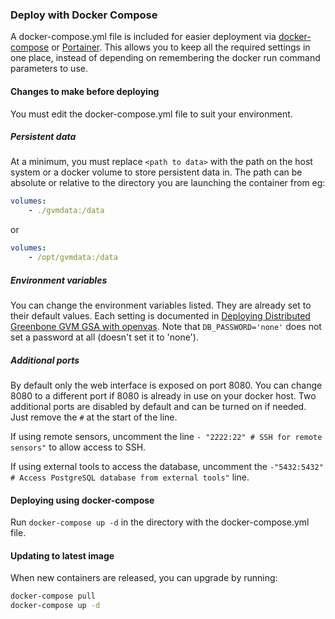 ### Deploy with Docker Compose

A docker-compose.yml file is included for easier deployment via [docker-compose](https://docs.docker.com/compose/install/) or [Portainer](https://www.portainer.io/).  This allows you to keep all the required settings in one place, instead of depending on remembering the docker run command parameters to use.

#### Changes to make before deploying

You must edit the docker-compose.yml file to suit your environment.

##### Persistent data

At a minimum, you must replace `<path to data>` with the path on the host system or a docker volume to store persistent data in. The path can be absolute or relative to the directory you are launching the container from eg:

```yaml
volumes:
    - ./gvmdata:/data
```
or
```yaml
volumes:
    - /opt/gvmdata:/data
```
##### Environment variables

You can change the environment variables listed. They are already set to their default values. Each setting is documented in [Deploying Distributed Greenbone GVM GSA with openvas](deploying-greenbone-gvm-gsa-with-openvas.md). Note that `DB_PASSWORD='none'` does not set a password at all (doesn't set it to 'none').

##### Additional ports
By default only the web interface is exposed on port 8080. You can change 8080 to a different port if 8080 is already in use on your docker host.  Two additional ports are disabled by default and can be turned on if needed. Just remove the `#` at the start of the line.

If using remote sensors, uncomment the line `- "2222:22" # SSH for remote sensors"` to allow access to SSH.

If using external tools to access the database, uncomment the `-"5432:5432" # Access PostgreSQL database from external tools"` line.

#### Deploying using docker-compose

Run `docker-compose up -d` in the directory with the docker-compose.yml file.

#### Updating to latest image

When new containers are released, you can upgrade by running:

````bash
docker-compose pull
docker-compose up -d
````

